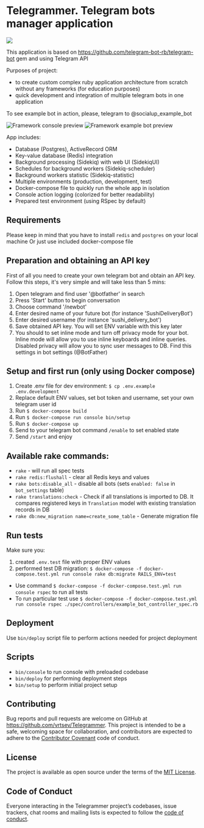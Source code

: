 # Telegrammer. Telegram bots manager application

![](https://img.shields.io/badge/ruby-v.3.1.1-red)

This application is based on https://github.com/telegram-bot-rb/telegram-bot gem and using Telegram API

Purposes of project:
- to create custom complex ruby application architecture from scratch without any frameworks (for education purposes)
- quick development and integration of multiple telegram bots in one application

To see example bot in action, please, telegram to @socialup_example_bot

![Framework console preview](https://user-images.githubusercontent.com/20019225/64276330-5c09f300-cf50-11e9-81dc-6a28ecd7cac1.JPG)
![Framework example bot preview](https://user-images.githubusercontent.com/20019225/64276329-5c09f300-cf50-11e9-9db2-fc871386fc72.jpg)


App includes:
- Database (Postgres), ActiveRecord ORM
- Key-value database (Redis) integration
- Background processing (Sidekiq) with web UI (SidekiqUI)
- Schedules for background workers (Sidekiq-scheduler)
- Background workers statistic (Sidekiq-statistic)
- Multiple environments (production, development, test)
- Docker-compose file to quickly run the whole app in isolation
- Console action logging (colorized for better readability)
- Prepared test environment (using RSpec by default)

## Requirements
Please keep in mind that you have to install `redis` and `postgres` on your local machine
Or just use included docker-compose file

## Preparation and obtaining an API key
First of all you need to create your own telegram bot and obtain an API key. Follow this steps, it's very simple and will take less than 5 mins:
1. Open telegram and find user '@botfather' in search
2. Press 'Start' button to begin conversation
3. Choose command '/newbot'
4. Enter desired name of your future bot (for instance 'SushiDeliveryBot')
5. Enter desired username (for instance 'sushi_delivery_bot')
6. Save obtained API key. You will set ENV variable with this key later
7. You should to set inline mode and turn off privacy mode for your bot. Inline mode will allow you to use inline keyboards and inline queries. Disabled privacy will allow you to sync user messages to DB. Find this settings in bot settings (@BotFather)

## Setup and first run (only using Docker compose)
1. Create .env file for dev environment: `$ cp .env.example .env.development`
2. Replace default ENV values, set bot token and username, set your own telegram user id
3. Run `$ docker-compose build`
4. Run `$ docker-compose run console bin/setup`
5. Run `$ docker-compose up`
6. Send to your telegram bot command `/enable` to set enabled state
7. Send `/start` and enjoy

## Available rake commands:
- `rake` - will run all spec tests
- `rake redis:flushall` - clear all Redis keys and values
- `rake bots:disable_all` - disable all bots (sets `enabled: false` in `bot_settings` table)
- `rake translations:check` - Check if all translations is imported to DB. It compares registered keys in `Translation` model with existing translation records in DB
- `rake db:new_migration name=create_some_table` - Generate migration file


## Run tests
Make sure you:
1. created `.env.test` file with proper ENV values
2. performed test DB migration: `$ docker-compose -f docker-compose.test.yml run console rake db:migrate RAILS_ENV=test`

- Use command `$ docker-compose -f docker-compose.test.yml run console rspec` to run all tests
- To run particular test use `$ docker-compose -f docker-compose.test.yml run console rspec ./spec/controllers/example_bot_controller_spec.rb`

## Deployment
Use `bin/deploy` script file to perform actions needed for project deployment

## Scripts
- `bin/console` to run console with preloaded codebase
- `bin/deploy` for performing deployment steps
- `bin/setup` to perform initial project setup

## Contributing
Bug reports and pull requests are welcome on GitHub at https://github.com/vrtsev/Telegrammer. This project is intended to be a safe, welcoming space for collaboration, and contributors are expected to adhere to the [Contributor Covenant](http://contributor-covenant.org) code of conduct.

## License
The project is available as open source under the terms of the [MIT License](https://opensource.org/licenses/MIT).

## Code of Conduct
Everyone interacting in the Telegrammer project’s codebases, issue trackers, chat rooms and mailing lists is expected to follow the [code of conduct](https://github.com/vrtsev/Telegrammer/blob/master/CODE_OF_CONDUCT.md).
